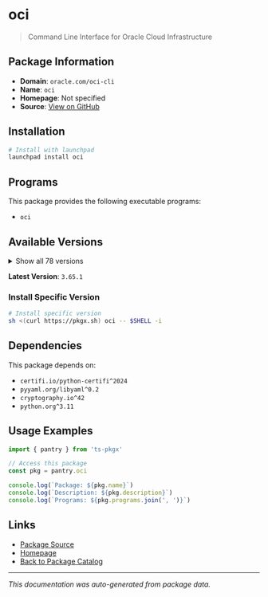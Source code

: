 # oci

> Command Line Interface for Oracle Cloud Infrastructure

## Package Information

- **Domain**: `oracle.com/oci-cli`
- **Name**: `oci`
- **Homepage**: Not specified
- **Source**: [View on GitHub](https://github.com/pkgxdev/pantry/tree/main/projects/oracle.com/oci-cli/package.yml)

## Installation

```bash
# Install with launchpad
launchpad install oci
```

## Programs

This package provides the following executable programs:

- `oci`

## Available Versions

<details>
<summary>Show all 78 versions</summary>

- `3.65.1`, `3.65.0`, `3.64.1`, `3.64.0`, `3.63.3`
- `3.63.2`, `3.63.0`, `3.62.2`, `3.62.1`, `3.62.0`
- `3.61.0`, `3.60.0`, `3.59.0`, `3.58.1`, `3.58.0`
- `3.57.0`, `3.56.1`, `3.56.0`, `3.55.0`, `3.54.6`
- `3.54.5`, `3.54.4`, `3.54.3`, `3.54.2`, `3.54.1`
- `3.54.0`, `3.53.0`, `3.52.1`, `3.52.0`, `3.51.9`
- `3.51.8`, `3.51.7`, `3.51.6`, `3.51.5`, `3.51.4`
- `3.51.3`, `3.51.2`, `3.51.1`, `3.51.0`, `3.50.3`
- `3.50.2`, `3.50.1`, `3.50.0`, `3.49.4`, `3.49.3`
- `3.49.2`, `3.49.1`, `3.49.0`, `3.48.3`, `3.48.2`
- `3.48.1`, `3.48.0`, `3.47.0`, `3.46.0`, `3.45.2`
- `3.45.1`, `3.45.0`, `3.44.4`, `3.44.3`, `3.44.2`
- `3.44.1`, `3.44.0`, `3.43.2`, `3.43.1`, `3.43.0`
- `3.42.0`, `3.41.0`, `3.40.3`, `3.40.2`, `3.40.1`
- `3.40.0`, `3.39.1`, `3.39.0`, `3.38.1`, `3.38.0`
- `3.37.14`, `3.37.13`, `3.37.12`

</details>

**Latest Version**: `3.65.1`

### Install Specific Version

```bash
# Install specific version
sh <(curl https://pkgx.sh) oci -- $SHELL -i
```

## Dependencies

This package depends on:

- `certifi.io/python-certifi^2024`
- `pyyaml.org/libyaml^0.2`
- `cryptography.io^42`
- `python.org^3.11`

## Usage Examples

```typescript
import { pantry } from 'ts-pkgx'

// Access this package
const pkg = pantry.oci

console.log(`Package: ${pkg.name}`)
console.log(`Description: ${pkg.description}`)
console.log(`Programs: ${pkg.programs.join(', ')}`)
```

## Links

- [Package Source](https://github.com/pkgxdev/pantry/tree/main/projects/oracle.com/oci-cli/package.yml)
- [Homepage](#)
- [Back to Package Catalog](../../../package-catalog.md)

---

*This documentation was auto-generated from package data.*
